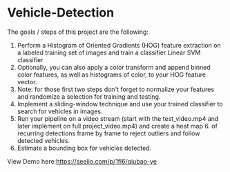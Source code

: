 # Vehicle-Detection
The goals / steps of this project are the following:
1. Perform a Histogram of Oriented Gradients (HOG) feature extraction on a labeled training set of images and train a classifier Linear SVM classifier
2. Optionally, you can also apply a color transform and append binned color features, as well as histograms of color, to your HOG feature vector.
3. Note: for those first two steps don't forget to normalize your features and randomize a selection for training and testing.
4. Implement a sliding-window technique and use your trained classifier to search for vehicles in images.
5. Run your pipeline on a video stream (start with the test_video.mp4 and later implement on full project_video.mp4) and create a heat map 6. of recurring detections frame by frame to reject outliers and follow detected vehicles.
7. Estimate a bounding box for vehicles detected.


View Demo here:https://seelio.com/p/1fl6/qiubao-ye
